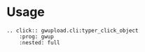 # Usage

```{eval-rst}
.. click:: gwupload.cli:typer_click_object
    :prog: gwup
    :nested: full
```